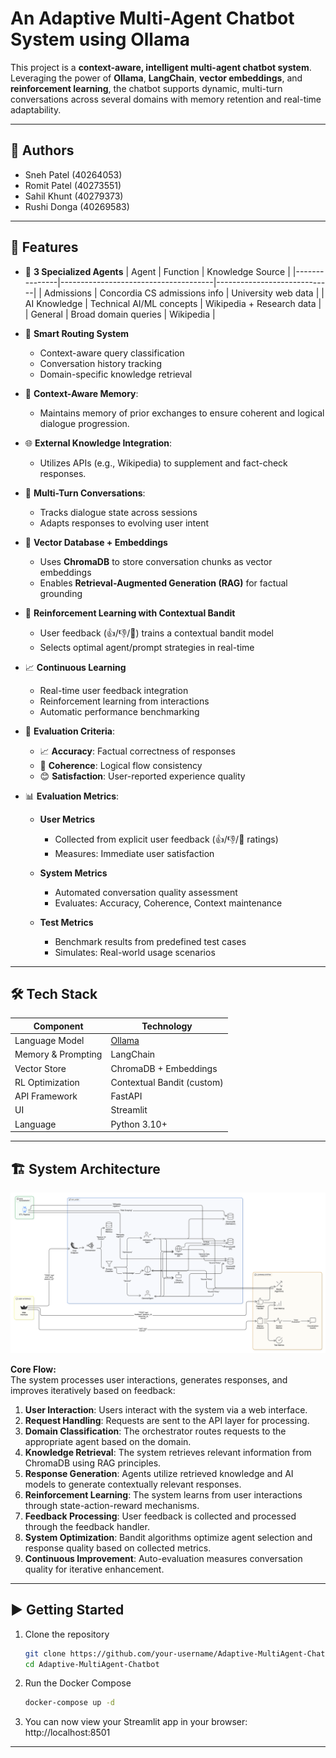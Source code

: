 # An Adaptive Multi-Agent Chatbot System using Ollama

This project is a **context-aware, intelligent multi-agent chatbot system**. Leveraging the power of **Ollama**, **LangChain**, **vector embeddings**, and **reinforcement learning**, the chatbot supports dynamic, multi-turn conversations across several domains with memory retention and real-time adaptability.

---
## 🧾 Authors
- Sneh Patel (40264053)
- Romit Patel (40273551)
- Sahil Khunt (40279373)
- Rushi Donga (40269583)

---
## 🚀 Features
- 🤖 **3 Specialized Agents**
  | Agent         | Function                             | Knowledge Source            |
  |---------------|--------------------------------------|-----------------------------|
  | Admissions    | Concordia CS admissions info        | University web data         |
  | AI Knowledge  | Technical AI/ML concepts           | Wikipedia + Research data   |
  | General       | Broad domain queries                 | Wikipedia                   |

- 🔀 **Smart Routing System**
  - Context-aware query classification
  - Conversation history tracking
  - Domain-specific knowledge retrieval

- 🧠 **Context-Aware Memory**:  
  - Maintains memory of prior exchanges to ensure coherent and logical dialogue progression.

- 🌐 **External Knowledge Integration**:  
  - Utilizes APIs (e.g., Wikipedia) to supplement and fact-check responses.

- 🔁 **Multi-Turn Conversations**:  
  - Tracks dialogue state across sessions
  - Adapts responses to evolving user intent

- 🧠 **Vector Database + Embeddings**
  - Uses **ChromaDB** to store conversation chunks as vector embeddings
  - Enables **Retrieval-Augmented Generation (RAG)** for factual grounding

- 🤖 **Reinforcement Learning with Contextual Bandit**
  - User feedback (👍/👎/🤷) trains a contextual bandit model
  - Selects optimal agent/prompt strategies in real-time

- 📈 **Continuous Learning**
  - Real-time user feedback integration
  - Reinforcement learning from interactions
  - Automatic performance benchmarking

- 🎯 **Evaluation Criteria**:  
  - 📈 **Accuracy**: Factual correctness of responses
  - 🔗 **Coherence**: Logical flow consistency
  - 😊 **Satisfaction**: User-reported experience quality

- 📊 **Evaluation Metrics**:
   - **User Metrics**
      - Collected from explicit user feedback (👍/👎/🤷 ratings)
      - Measures: Immediate user satisfaction
            
   - **System Metrics**
      - Automated conversation quality assessment
      - Evaluates: Accuracy, Coherence, Context maintenance
            
   - **Test Metrics**
      - Benchmark results from predefined test cases
      - Simulates: Real-world usage scenarios

---

## 🛠 Tech Stack

| Component         | Technology             |
|------------------|------------------------|
| Language Model    | [Ollama](https://ollama.com) |
| Memory & Prompting| LangChain              |
| Vector Store       | ChromaDB + Embeddings     |
| RL Optimization    | Contextual Bandit (custom)|
| API Framework     | FastAPI                |
| UI                | Streamlit              |
| Language          | Python 3.10+           |

---

## 🏗️ System Architecture

![System Architecture](images/system_architecture.png)

**Core Flow:**  
The system processes user interactions, generates responses, and improves iteratively based on feedback:

1. **User Interaction**: Users interact with the system via a web interface.
2. **Request Handling**: Requests are sent to the API layer for processing.
3. **Domain Classification**: The orchestrator routes requests to the appropriate agent based on the domain.
4. **Knowledge Retrieval**: The system retrieves relevant information from ChromaDB using RAG principles.
5. **Response Generation**: Agents utilize retrieved knowledge and AI models to generate contextually relevant responses.
6. **Reinforcement Learning**: The system learns from user interactions through state-action-reward mechanisms.
7. **Feedback Processing**: User feedback is collected and processed through the feedback handler.
8. **System Optimization**: Bandit algorithms optimize agent selection and response quality based on collected metrics.
9. **Continuous Improvement**: Auto-evaluation measures conversation quality for iterative enhancement.

---

## ▶️ Getting Started
1. Clone the repository
   ```bash
   git clone https://github.com/your-username/Adaptive-MultiAgent-Chatbot.git
   cd Adaptive-MultiAgent-Chatbot
   ```
2. Run the Docker Compose
   ```bash
   docker-compose up -d
   ```
3. You can now view your Streamlit app in your browser: http://localhost:8501
---